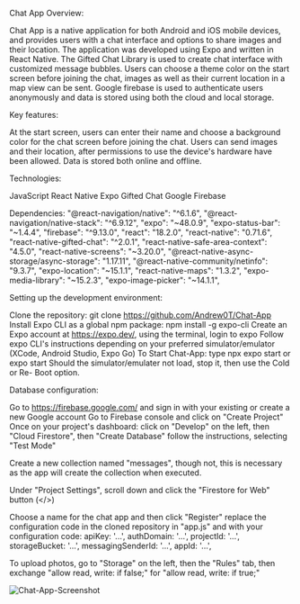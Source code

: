 Chat App Overview:

Chat App is a native application for both Android and iOS mobile devices, and provides users with a chat interface and options to share images and their location.
The application was developed using Expo and written in React Native.
The Gifted Chat Library is used to create chat interface with customized message bubbles. 
Users can choose a theme color on the start screen before joining the chat, images as well as
their current location in a map view can be sent. 
Google firebase is used to authenticate users anonymously and data is stored using both the cloud and local storage.

Key features:

  At the start screen, users can enter their name and choose a background color for the chat screen before joining the chat.
  Users can send images and their location, after permissions to use the device's hardware have been allowed.
   Data is stored both online and offline.

Technologies:

  JavaScript
  React Native
  Expo
  Gifted Chat
  Google Firebase

Dependencies: 
    "@react-navigation/native": "^6.1.6",
    "@react-navigation/native-stack": "^6.9.12",
    "expo": "~48.0.9",
    "expo-status-bar": "~1.4.4",
    "firebase": "^9.13.0",
    "react": "18.2.0",
    "react-native": "0.71.6",
    "react-native-gifted-chat": "^2.0.1",
    "react-native-safe-area-context": "4.5.0",
    "react-native-screens": "~3.20.0",
    "@react-native-async-storage/async-storage": "1.17.11",
    "@react-native-community/netinfo": "9.3.7",
    "expo-location": "~15.1.1",
    "react-native-maps": "1.3.2",
    "expo-media-library": "~15.2.3",
    "expo-image-picker": "~14.1.1",


Setting up the development environment:

  Clone the repository: git clone https://github.com/Andrew0T/Chat-App
  Install Expo CLI as a global npm package: npm install -g expo-cli
  Create an Expo account at https://expo.dev/, using the terminal, login to expo
  Follow expo CLI's instructions depending on your preferred simulator/emulator (XCode, Android Studio, Expo Go)
  To Start Chat-App: type npx expo start or expo start
  Should the simulator/emulater not load, stop it, then use the Cold or Re- Boot option.

  Database configuration:

  Go to https://firebase.google.com/ and sign in with your existing or create a new Google account
  Go to Firebase console and click on "Create Project"
  Once on your project's dashboard:
    click on "Develop" on the left,
      then "Cloud Firestore",
        then "Create Database"
          follow the instructions,
            selecting "Test Mode"
  
  Create a new collection named "messages", though not, this is necessary as the app will create the collection when executed.
  
  Under "Project Settings", scroll down and click the "Firestore for Web" button (</>)
  
  Choose a name for the chat app and then click "Register"
    replace the configuration code in the cloned repository in "app.js" and with your configuration code:
  apiKey: '...', authDomain: '...', projectId: '...', storageBucket: '...', messagingSenderId: '...', appId: '...',
  
  To upload photos, go to "Storage" on the left, then the "Rules" tab, then exchange "allow read, write: if false;" for "allow read, write: if true;"

![Chat-App-Screenshot](https://user-images.githubusercontent.com/113891991/232241539-0580c771-ffd1-4779-b42a-8fe49b033668.png)


  
